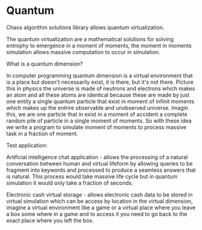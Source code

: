 # Quantum
Chaos algorithm solutions library allows quantum virtualization.

The quantum virtualization are a mathematical solutions for solving entrophy to emergence in a moment of moments, the moment in moments simulation allows massive computation to occur in simulation.

What is a quantum dimension?

In computer programming quantum dimension is a virtual environment that is a place but doesn't necessarily exist, it is there, but it's not there. Picture this in physics the universe is made of neutrons and electrons which makes an atom and all these atoms are identical because these are made by just one entity a single quantum particle that exist in moment of infinit moments which makes up the entrire observable and unobserved universe. Imagin this, we are one particle that in exist in a moment of accident a complete random pile of particle in a single moment of moments. So with these idea we write a program to simulate moment of moments to process massive task in a fraction of moment.

Test application:

Artificial intelligence chat application - allows the processing of a natural conversation between human and virtual lifeform by allowing queries to be fragment into keywords and processed to produce a seamless answers that is natural. This process would take massive life cycle but in quantum simulation it would only take a fraction of seconds. 

Electronic cash virtual storage - allows electronic cash data to be stored in virtual simulation which can be access by location in the virtual dimension, imagine a virtual environment like a game or a virtual place where you leave a box some where in a game and to access it you need to go back to the exact place where you left the box. 
